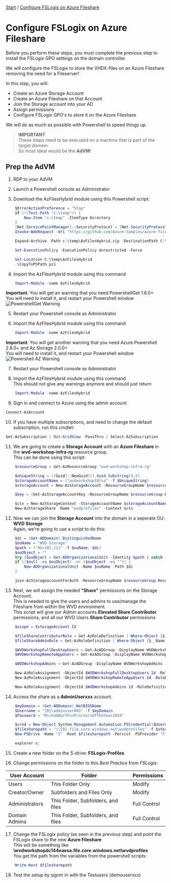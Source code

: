 [Start](/CA-Microsoft-WVD_ARM-Workshop/) / [Configure FSLogix on Azure Fileshare](/CA-Microsoft-WVD_ARM-Workshop/Configure%20FSLogix%20on%20Azure%20Fileshare)
# Configure FSLogix on Azure Fileshare

Before you perform these steps, you must complete the previous step to install the FSLogix GPO settings on the domain controller.

We will configure the FSLogix to store the VHDX-files on an Azure Fileshare removing the need for a Fileserver!

In this step, you will:
* Create an Azure Storage Account
* Create an Azure Fileshare on that Account
* Join the Storage account into your AD
* Assign permissions
* Configure FSLogix GPO's to store it on the Azure Fileshare

We will do as much as possible with Powershell to speed things up.<br/>

 > **IMPORTANT**<br/>
 > These steps need to be executed on a machine that is part of the target domein.<br/>
 > So most ideal would be the **AdVM**!

## Prep the AdVM

1. RDP to your AdVM

2. Launch a Powershell console as Administrator

3. Download the AzFilesHybrid module using this Powershell script:
```powershell
    $ErrorActionPreference = "Stop"
    if (!(Test-Path "c:\temp")) {
        New-Item "c:\temp" -ItemType Directory
    }
    [Net.ServicePointManager]::SecurityProtocol = [Net.SecurityProtocolType]::Tls12
    Invoke-WebRequest -Uri "https://github.com/Azure-Samples/azure-files-samples/releases/download/v0.2.0/AzFilesHybrid.zip" -OutFile c:\temp\AzFilesHybrid.zip -UseBasicParsing

    Expand-Archive -Path c:\temp\AzFilesHybrid.zip -DestinationPath C:\temp\AzFilesHybrid\

    Set-ExecutionPolicy -ExecutionPolicy Unrestricted -Force

    Set-Location C:\temp\AzFilesHybrid
    .\CopyToPSPath.ps1
```

4. Import the AzFilesHybrid module using this command<br/>
```powershell
    Import-Module -name AzFilesHybrid
```
**Important**: You will get an warning that you need PowershellGet 1.6.0+<br/>
You will need to install it, and restart your Powershell window
![PowershellGet Warning](https://michawets.github.io/CA-Microsoft-WVD_ARM-Workshop/images/Powershell-PowershellGetWarning.png)

5. Restart your Powershell console as Administrator

6. Import the AzFilesHybrid module using this command<br/>
```powershell
    Import-Module -name AzFilesHybrid
```
**Important**: You will get another warning that you need Azure Powershell 2.8.0+ and Az.Storage 2.0.0+<br/>
You will need to install it, and restart your Powershell window
![Powershell AZ Warning](https://michawets.github.io/CA-Microsoft-WVD_ARM-Workshop/images/Powershell-AzWarning.png)

7. Restart your Powershell console as Administrator

8. Import the AzFilesHybrid module using this command<br/>
This should not give any warnings anymore and should just return<br/>
```powershell
    Import-Module -name AzFilesHybrid
```

9. Sign in and connect to Azure using the admin account
```powershell
Connect-AzAccount
```

10. If you have multiple subscriptions, and need to change the default subscription, run this cmdlet:
```powershell
Get-AzSubscription | Out-GridView -PassThru | Select-AzSubscription
```

11. We are going to create a **Storage Account** with an **Azure Fileshare** in the **wvd-workshop-infra-rg** resource group.<br/>
This can be done using this script:
```powershell
    $resourceGroup = Get-AzResourceGroup "wvd-workshop-infra-rg"

    $UniqueString = ([Guid]::NewGuid()).Guid.Substring(0,8)
    $storageAccountName = ("wvdworkshop{0}sa" -f $UniqueString)
    $storageAccount = New-AzStorageAccount -ResourceGroupName $resourceGroup.ResourceGroupName -Name $storageAccountName -Location westeurope -SkuName Standard_LRS -Kind StorageV2 -EnableLargeFileShare

    $key = (Get-AzStorageAccountKey -ResourceGroupName $resourceGroup.ResourceGroupName -AccountName $storageAccountName)[0].value

    $ctx = New-AzStorageContext -StorageAccountName $storageAccountName -StorageAccountKey $key
    New-AzStorageShare -Name "wvdprofiles" -Context $ctx
```

12. Now we can join the **Storage Account** into the domain in a seperate OU: **WVD Storage**<br/>
Again, we're going to use a script to do this:
```powershell
    $dc = (Get-ADDomain).DistinguishedName
    $ouName = "WVD Storage"
    $path = ("OU={0},{1}" -f $ouName, $dc)
    $ouObject = ""
    try {$ouObject = Get-ADOrganizationalUnit -Identity $path } catch {}
    if (($null -eq $ouObject) -or ($ouObject -eq "")) {
        New-ADOrganizationalUnit -Name $ouName -Path $dc
    }

    join-AzStorageaccountForAuth -ResourceGroupName $resourceGroup.ResourceGroupName -Name $storageAccount.StorageAccountName -DomainAccountType "ComputerAccount" -OrganizationalUnitDistinguishedName $path
```

13. Next, we will assign the needed **"Share"** permissions on the Storage Account.<br/>
This is needed to give the users and admins to use/manage the Fileshare from within the WVD environment.<br/>
This script will give our Admin accounts **Elevated Share Contributor** permissions, and all our WVD Users **Share Contributor** permissions
```powershell
    $scope = $storageAccount.Id

    $fileShareContributorRole = Get-AzRoleDefinition | Where-Object {$_.Name -eq "Storage File Data SMB Share Contributor"} 
    $fileShareAdminRole = Get-AzRoleDefinition | Where-Object {$_.Name -eq "Storage File Data SMB Share Elevated Contributor"} 

    $WVDWorkshopFullDesktopUsers = Get-AzADGroup -DisplayName WVDWorkshopFullDesktopUsers
    $WVDWorkshopRemoteAppUsers = Get-AzADGroup -DisplayName WVDWorkshopRemoteAppUsers

    $WVDWorkshopAdmins = Get-AzADGroup -DisplayName WVDWorkshopAdmins

    New-AzRoleAssignment -ObjectId $WVDWorkshopFullDesktopUsers.Id -RoleDefinitionId $fileShareContributorRole.Id -Scope $scope
    New-AzRoleAssignment -ObjectId $WVDWorkshopRemoteAppUsers.Id -RoleDefinitionId $fileShareContributorRole.Id -Scope $scope

    New-AzRoleAssignment -ObjectId $WVDWorkshopAdmins.Id -RoleDefinitionId $fileShareAdminRole.Id -Scope $scope
```

14. Access the share as a **AdminUserxxx** account.
```powershell
    $myDomain = (Get-ADDomain).NetBIOSName
    $Username = "{0}\adminuser001" -f $myDomain
    $Password = "Micha&BartForProctorsOfTheYear2019"

    $cred = New-Object System.Management.Automation.PSCredential($Username, (ConvertTo-SecureString $Password -AsPlainText -Force))
    $filesharepath = "\\{0}.file.core.windows.net\wvdprofiles" -f $storageAccountName
    New-PSDrive -Name "S" -Root $filesharepath -Persist -PSProvider "FileSystem" -Credential $cred

    explorer s:
```

15. Create a new folder on the S-drive: **FSLogix-Profiles**

16. Change permissions on the folder to this *Best Practice* from *FSLogix*:

**User Account** | **Folder** | **Permissions**
--- | --- | ---
Users | This Folder Only | Modify
Creator/Owner | Subfolders and Files Only | Modify
Administrators | This Folder, Subfolders, and files | Full Control
Domain Admins | This Folder, Subfolders, and files | Full Control

17. Change the FSLogix policy (as seen in the previous step) and point the FSLogix share to the new **Azure Fileshare**<br/>
This will be something like **\\wvdworkshopdc144eaesa.file.core.windows.net\wvdprofiles**<br/>
You get the path from the variables from the powershell scripts:
```powershell
    Write-Host $filesharepath
```

18. Test the setup by signin in with the Testusers (demouserxxx)


<script type="text/javascript">
    setTimeout(function() { 
            document.getElementById("sidebar").style.display = "none";
            document.getElementById("main-content").style.width = "90%"
            var x = document.getElementsByClassName('inner clearfix'); 
            x[0].style.width = "75%";
            var x = document.getElementsByClassName('inner'); 
            x[0].style.width = "90%";
            var x = document.getElementsByTagName('h1'); 
            x[0].style.width = "90%";
            x[0].style.textAlign = "center"
            x[0].innerHTML = "Microsoft & Cloud-Architect WVD Workshop"
        }, 250);
</script>